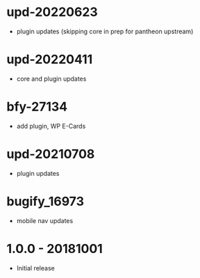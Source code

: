 upd-20220623
================
- plugin updates (skipping core in prep for pantheon upstream)

upd-20220411
================
- core and plugin updates

bfy-27134
================
- add plugin, WP E-Cards

upd-20210708
================
- plugin updates


bugify_16973
================
- mobile nav updates


1.0.0 - 20181001
================
- Initial release